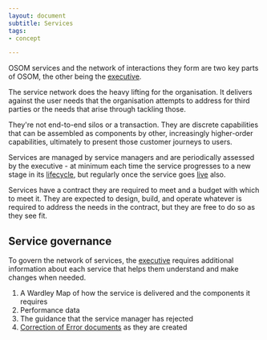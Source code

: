 ```yaml
---
layout: document
subtitle: Services
tags:
- concept

---
```

OSOM services and the network of interactions they form are two key parts of OSOM, the other being the [executive](/executive).

The service network does the heavy lifting for the organisation. It delivers against the user needs that the organisation attempts to address for third parties or the needs that arise through tackling those.

They're not end-to-end silos or a transaction. They are discrete capabilities that can be assembled as components by other, increasingly higher-order capabilities, ultimately to present those customer journeys to users.

Services are managed by service managers and are periodically assessed by the executive - at minimum each time the service progresses to a new stage in its [lifecycle](/lifecycle/), but regularly once the service goes [live](/lifecycle/#live) also.

Services have a contract they are required to meet and a budget with which to meet it. They are expected to design, build, and operate whatever is required to address the needs in the contract, but they are free to do so as they see fit. 

## Service governance

To govern the network of services, the [executive](/executive) requires additional information about each service that helps them understand and make changes when needed.

1. A Wardley Map of how the service is delivered and the components it requires
2. Performance data
3. The guidance that the service manager has rejected
4. [Correction of Error documents](/coe-document/) as they are created
